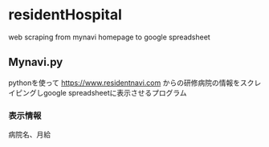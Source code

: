 # residentHospital
web scraping from mynavi homepage to google spreadsheet

## Mynavi.py
pythonを使って
https://www.residentnavi.com
からの研修病院の情報をスクレイピングしgoogle spreadsheetに表示させるプログラム

### 表示情報
病院名、月給
